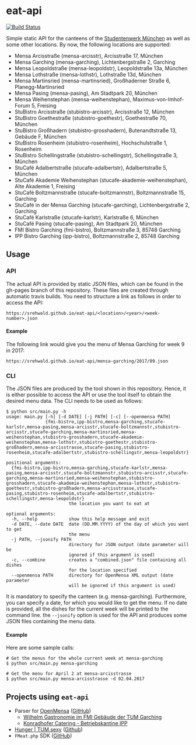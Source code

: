 # eat-api

[![Build Status](https://travis-ci.org/srehwald/eat-api.svg?branch=master)](https://travis-ci.org/srehwald/eat-api)

Simple static API for the canteens of the [Studentenwerk München](http://www.studentenwerk-muenchen.de) as well as some other locations. By now, the following locations are supported:

 - Mensa Arcisstraße (mensa-arcisstr), Arcisstraße 17, München
 - Mensa Garching (mensa-garching), Lichtenbergstraße 2, Garching
 - Mensa Leopoldstraße (mensa-leopoldstr), Leopoldstraße 13a, München
 - Mensa Lothstraße (mensa-lothstr), Lothstraße 13d, München
 - Mensa Martinsried (mensa-martinsried), Großhaderner Straße 6, Planegg-Martinsried
 - Mensa Pasing (mensa-pasing), Am Stadtpark 20, München
 - Mensa Weihenstephan (mensa-weihenstephan), Maximus-von-Imhof-Forum 5, Freising
 - StuBistro Arcisstraße (stubistro-arcisstr), Arcisstraße 12, München
 - StuBistro Goethestraße (stubistro-goethestr), Goethestraße 70, München
 - StuBistro Großhadern (stubistro-grosshadern), Butenandtstraße 13, Gebäude F, München
 - StuBistro Rosenheim (stubistro-rosenheim), Hochschulstraße 1, Rosenheim
 - StuBistro Schellingstraße (stubistro-schellingstr), Schellingstraße 3, München
 - StuCafé Adalbertstraße (stucafe-adalbertstr), Adalbertstraße 5, München
 - StuCafé Akademie Weihenstephan (stucafe-akademie-weihenstephan), Alte Akademie 1, Freising
 - StuCafé Boltzmannstraße (stucafe-boltzmannstr), Boltzmannstraße 15, Garching
 - StuCafé in der Mensa Garching (stucafe-garching), Lichtenbergstraße 2, Garching
 - StuCafé Karlstraße (stucafe-karlstr), Karlstraße 6, München
 - StuCafé Pasing (stucafe-pasing), Am Stadtpark 20, München
 - FMI Bistro Garching (fmi-bistro), Boltzmannstraße 3, 85748 Garching
 - IPP Bistro Garching (ipp-bistro), Boltzmannstraße 2, 85748 Garching

## Usage

### API
The actual API is provided by static JSON files, which can be found in the gh-pages branch of this repository. These files are created through automatic travis builds. You need to structure a link as follows in order to access the API:
```
https://srehwald.github.io/eat-api/<location>/<year>/<week-number>.json
```

#### Example
The following link would give you the menu of Mensa Garching for week 9 in 2017:
```
https://srehwald.github.io/eat-api/mensa-garching/2017/09.json
```

### CLI
The JSON files are produced by the tool shown in this repository. Hence, it is either possible to access the API or use the tool itself to obtain the desired menu data. The CLI needs to be used as follows:

```
$ python src/main.py -h
usage: main.py [-h] [-d DATE] [-j PATH] [-c] [--openmensa PATH]
               {fmi-bistro,ipp-bistro,mensa-garching,stucafe-karlstr,mensa-pasing,mensa-arcisstr,stucafe-boltzmannstr,stubistro-arcisstr,stucafe-garching,mensa-martinsried,mensa-weihenstephan,stubistro-grosshadern,stucafe-akademie-weihenstephan,mensa-lothstr,stubistro-goethestr,stubistro-großhadern,mensa-arcisstrasse,stucafe-pasing,stubistro-rosenheim,stucafe-adalbertstr,stubistro-schellingstr,mensa-leopoldstr}

positional arguments:
  {fmi-bistro,ipp-bistro,mensa-garching,stucafe-karlstr,mensa-pasing,mensa-arcisstr,stucafe-boltzmannstr,stubistro-arcisstr,stucafe-garching,mensa-martinsried,mensa-weihenstephan,stubistro-grosshadern,stucafe-akademie-weihenstephan,mensa-lothstr,stubistro-goethestr,stubistro-großhadern,mensa-arcisstrasse,stucafe-pasing,stubistro-rosenheim,stucafe-adalbertstr,stubistro-schellingstr,mensa-leopoldstr}
                        the location you want to eat at

optional arguments:
  -h, --help            show this help message and exit
  -d DATE, --date DATE  date (DD.MM.YYYY) of the day of which you want to get
                        the menu
  -j PATH, --jsonify PATH
                        directory for JSON output (date parameter will be
                        ignored if this argument is used)
  -c, --combine         creates a "combined.json" file containing all dishes
                        for the location specified
  --openmensa PATH      directory for OpenMensa XML output (date parameter
                        will be ignored if this argument is used)
```

It is mandatory to specify the canteen (e.g. mensa-garching). Furthermore, you can specify a date, for which you would like to get the menu. If no date is provided, all the dishes for the current week will be printed to the command line. the `--jsonify` option is used for the API and produces some JSON files containing the menu data. 

#### Example
Here are some sample calls:

```
# Get the menus for the whole current week at mensa-garching
$ python src/main.py mensa-garching

# Get the menu for April 2 at mensa-arcisstrasse
$ python src/main.py mensa-arcisstrasse -d 02.04.2017
```

## Projects using `eat-api`

- Parser for [OpenMensa](https://openmensa.org) ([GitHub](https://github.com/openmensa/openmensa))
  - [Wilhelm Gastronomie im FMI Gebäude der TUM Garching](https://openmensa.org/c/773)
  - [Konradhofer Catering - Betriebskantine IPP](https://openmensa.org/c/774)
- [Hunger | TUM.sexy](http://tum.sexy/hunger/) ([Github](https://github.com/mammuth/TUM.sexy))
- `FMeat.php` SDK ([GitHub](https://github.com/jpbernius/fmeat.php))
